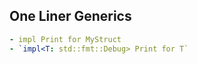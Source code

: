 ## One Liner Generics
```yaml
- impl Print for MyStruct
- `impl<T: std::fmt::Debug> Print for T`
```
